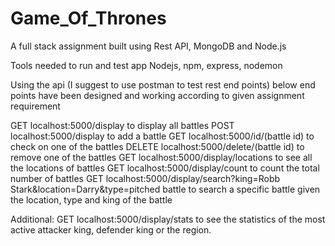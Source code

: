 # Game_Of_Thrones
A full stack assignment built using Rest API, MongoDB and Node.js

Tools needed to run and test app
Nodejs, npm, express, nodemon

Using the api (I suggest to use postman to test rest end points)
below end points have been designed and working according to given
assignment requirement

GET localhost:5000/display to display all battles
POST localhost:5000/display to add a battle
GET localhost:5000/id/(battle id) to check on one of the battles
DELETE localhost:5000/delete/(battle id) to remove one of the battles
GET localhost:5000/display/locations to see all the locations of battles
GET localhost:5000/display/count to count the total number of battles
GET localhost:5000/display/search?king=Robb Stark&location=Darry&type=pitched battle to search a specific battle given the location, type and king of the battle

Additional:
GET localhost:5000/display/stats to see the statistics of the most active attacker king, defender king or the region. 
